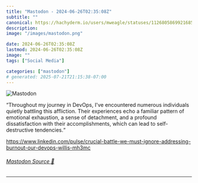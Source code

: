 ```yaml
---
title: "Mastodon - 2024-06-26T02:35:08Z"
subtitle: ""
canonical: https://hachyderm.io/users/mweagle/statuses/112680586992168539
description:
image: "/images/mastodon.png"

date: 2024-06-26T02:35:08Z
lastmod: 2024-06-26T02:35:08Z
image: ""
tags: ["Social Media"]

categories: ["mastodon"]
# generated: 2025-07-21T21:15:38-07:00
---
```

![Mastodon](/images/mastodon.png)

<p>“Throughout my journey in DevOps, I&#39;ve encountered numerous individuals quietly battling this affliction. Their experiences echo a familiar pattern of emotional exhaustion, a sense of detachment, and a profound dissatisfaction with their accomplishments, which can lead to self-destructive tendencies.“</p><p><a href="https://www.linkedin.com/pulse/crucial-battle-we-must-ignore-addressing-burnout-our-devops-willis-mh3mc" target="_blank" rel="nofollow noopener noreferrer" translate="no"><span class="invisible">https://www.</span><span class="ellipsis">linkedin.com/pulse/crucial-bat</span><span class="invisible">tle-we-must-ignore-addressing-burnout-our-devops-willis-mh3mc</span></a></p>


###### [Mastodon Source 🐘](https://hachyderm.io/@mweagle/112680586992168539)

___
